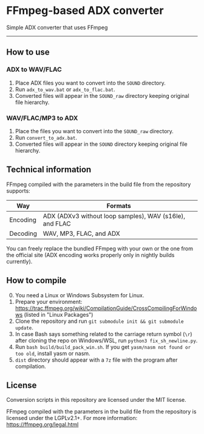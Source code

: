 # FFmpeg-based ADX converter

Simple ADX converter that uses FFmpeg

----------------------

## How to use
### ADX to WAV/FLAC
1. Place ADX files you want to convert into the `SOUND` directory.
2. Run `adx_to_wav.bat` or `adx_to_flac.bat`.
3. Converted files will appear in the `SOUND_raw` directory keeping original file hierarchy.

### WAV/FLAC/MP3 to ADX
1. Place the files you want to convert into the `SOUND_raw` directory.
2. Run `convert_to_adx.bat`.
3. Converted files will appear in the `SOUND` directory keeping original file hierarchy.

## Technical information
FFmpeg compiled with the parameters in the build file from the repository supports:

   Way   | Formats
---------|--------
Encoding | ADX (ADXv3 without loop samples), WAV (s16le), and FLAC
Decoding | WAV, MP3, FLAC, and ADX

You can freely replace the bundled FFmpeg with your own or the one from the official site (ADX encoding works properly only in nightly builds currently).

## How to compile
0. You need a Linux or Windows Subsystem for Linux.
1. Prepare your environment: https://trac.ffmpeg.org/wiki/CompilationGuide/CrossCompilingForWindows (listed in "Linux Packages")
2. Clone the repository and run `git submodule init && git submodule update`.
3. In case Bash says something related to the carriage return symbol (`\r`) after cloning the repo on Windows/WSL, run `python3 fix_sh_newline.py`.
4. Run `bash build/build_pack_win.sh`. If you get `yasm/nasm not found or too old`, install yasm or nasm.
5. `dist` directory should appear with a `7z` file with the program after compilation.

## License
Conversion scripts in this repository are licensed under the MIT license.

FFmpeg compiled with the parameters in the build file from the repository is licensed under the LGPLv2.1+. For more information: https://ffmpeg.org/legal.html
